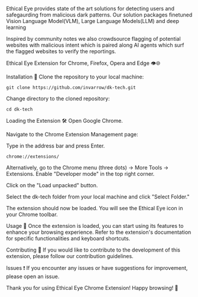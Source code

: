 Ethical Eye provides state of the art solutions for detecting users and safegaurding from malicious dark patterns.
Our solution packages finetuned Vision Language Model(VLM), Large Language Models(LLM) and deep learning

Inspired by community notes we also crowdsource flagging of potential websites with malicious intent which is paired along AI agents which surf
the flagged websites to verify the reportings.

Ethical Eye Extension for Chrome, Firefox, Opera and Edge 👁️🌐

Installation 🚀
Clone the repository to your local machine:

```
git clone https://github.com/invarrow/dk-tech.git
```
Change directory to the cloned repository:

```
cd dk-tech
```
Loading the Extension 🛠️
Open Google Chrome.

Navigate to the Chrome Extension Management page:

Type in the address bar and press Enter.
```
chrome://extensions/
```
Alternatively, go to the Chrome menu (three dots) -> More Tools -> Extensions.
Enable "Developer mode" in the top right corner.

Click on the "Load unpacked" button.

Select the dk-tech folder from your local machine and click "Select Folder."

The extension should now be loaded. You will see the Ethical Eye icon in your Chrome toolbar.

Usage 🌈
Once the extension is loaded, you can start using its features to enhance your browsing experience. Refer to the extension's documentation for specific functionalities and keyboard shortcuts.

Contributing 🤝
If you would like to contribute to the development of this extension, please follow our contribution guidelines.

Issues ❗
If you encounter any issues or have suggestions for improvement, please open an issue.

Thank you for using Ethical Eye Chrome Extension! Happy browsing! 🚀
